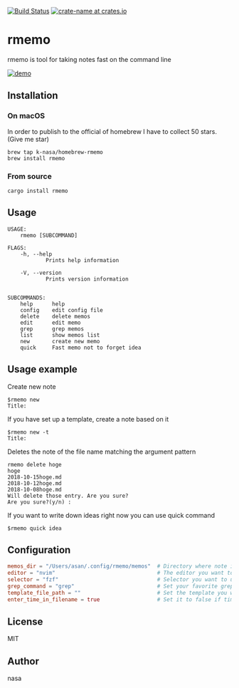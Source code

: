 [![Build Status](https://travis-ci.org/k-nasa/rmemo.svg?branch=master)](https://travis-ci.org/k-nasa/rmemo)
[![crate-name at crates.io](https://img.shields.io/crates/v/rmemo.svg)](https://crates.io/crates/rmemo)

# rmemo
rmemo is tool for taking notes fast on the command line

[![demo](https://asciinema.org/a/F65yWTfdnMyNgiyFhLjGO3mRZ.png)](https://asciinema.org/a/F65yWTfdnMyNgiyFhLjGO3mRZ)

## Installation
### On macOS
In order to publish to the official of homebrew I have to collect 50 stars.(Give me star)
```
brew tap k-nasa/homebrew-rmemo
brew install rmemo
```

### From source
```
cargo install rmemo
```

## Usage
```
USAGE:
    rmemo [SUBCOMMAND]

FLAGS:
    -h, --help
            Prints help information

    -V, --version
            Prints version information


SUBCOMMANDS:
    help      help
    config    edit config file
    delete    delete memos
    edit      edit memo
    grep      grep memos
    list      show memos list
    new       create new memo
    quick     Fast memo not to forget idea
```

## Usage example
Create new note
```
$rmemo new
Title:
```
If you have set up a template, create a note based on it
```
$rmemo new -t
Title:
```
Deletes the note of the file name matching the argument pattern
```
rmemo delete hoge
hoge
2018-10-15hoge.md
2018-10-12hoge.md
2018-10-08hoge.md
Will delete those entry. Are you sure?
Are you sure?(y/n) :
```
If you want to write down ideas right now you can use quick command

```
$rmemo quick idea
```

## Configuration
```toml
memos_dir = "/Users/asan/.config/rmemo/memos"  # Directory where note is stored
editor = "nvim"                                # The editor you want to use. I recommend nvim for no particular reason
selector = "fzf"                               # Selector you want to use. Please choose your favorite one
grep_command = "grep"                          # Set your favorite grep
template_file_path = ""                        # Set the template you want to use
enter_time_in_filename = true                  # Set it to false if timestamp is not required for file name
```

## License
MIT

## Author
nasa
